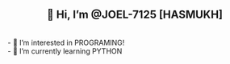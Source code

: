 <h2><center>👋 Hi, I’m @JOEL-7125 [HASMUKH]</center></h2>
<br>
- 👀 I’m interested in PROGRAMING!<br>
- 🌱 I’m currently learning PYTHON<br>

<!---
JOEL-7125/JOEL-7125 is a ✨ special ✨ repository because its `README.md` (this file) appears on your GitHub profile.
You can click the Preview link to take a look at your changes.
--->
